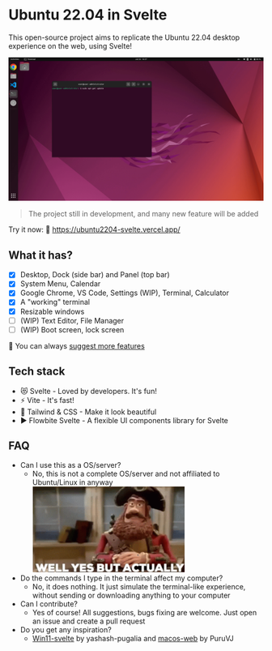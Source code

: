 # Ubuntu 22.04 in Svelte

This open-source project aims to replicate the Ubuntu 22.04 desktop experience on the web, using Svelte!

<img src="./public/md/Screenshot-demo.png"/>

> The project still in development, and many new feature will be added

Try it now: 🔗 https://ubuntu2204-svelte.vercel.app/

## What it has?

-   [x] Desktop, Dock (side bar) and Panel (top bar)
-   [x] System Menu, Calendar
-   [x] Google Chrome, VS Code, Settings (WIP), Terminal, Calculator
-   [x] A "working" terminal
-   [x] Resizable windows
-   [ ] (WIP) Text Editor, File Manager
-   [ ] (WIP) Boot screen, lock screen

📝 You can always [suggest more features](https://github.com/manhhungpc/ubuntu2204-svelte/issues)

## Tech stack

-   😻 Svelte - Loved by developers. It's fun!
-   ⚡ Vite - It's fast!
-   🌊 Tailwind & CSS - Make it look beautiful
-   ▶️ Flowbite Svelte - A flexible UI components library for Svelte

## FAQ

-   Can I use this as a OS/server?
    -   No, this is not a complete OS/server and not affiliated to Ubuntu/Linux in anyway
        <div>
        <img src="./public/md/well-yes-but-actually-no.gif" width="300"/>
        </div>
-   Do the commands I type in the terminal affect my computer?
    -   No, it does nothing. It just simulate the terminal-like experience, without sending or downloading anything to your computer
-   Can I contribute?
    -   Yes of course! All suggestions, bugs fixing are welcome. Just open an issue and create a pull request
-   Do you get any inspiration?
    -   [Win11-svelte](https://github.com/yashash-pugalia/win11-svelte/tree/main) by yashash-pugalia and [macos-web](https://github.com/PuruVJ/macos-web) by PuruVJ
